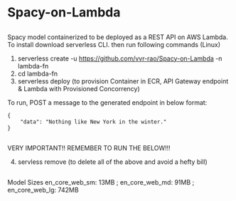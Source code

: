 # Spacy-on-Lambda


## 
Spacy model containerized to be deployed as a REST API on AWS Lambda. To install download serverless CLI. then run following commands (Linux)
1) serverless create -u https://github.com/vvr-rao/Spacy-on-Lambda -n lambda-fn
2) cd lambda-fn
3) serverless deploy (to provision Container in ECR, API Gateway endpoint & Lambda with Provisioned Concorrency)

To run, POST a message to the generated endpoint in below format:

    {
        "data": "Nothing like New York in the winter."
    }

##
VERY IMPORTANT!! REMEMBER TO RUN THE BELOW!!! 

4) servless remove  (to delete all of the above and avoid a hefty bill)

##
Model Sizes
en_core_web_sm: 13MB ; en_core_web_md: 91MB ; en_core_web_lg: 742MB

